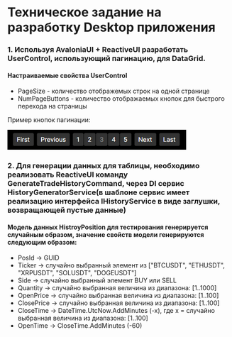 # Техническое задание на разработку Desktop приложения

### 1. Используя AvaloniaUI + ReactiveUI разработать UserControl, использующий пагинацию, для DataGrid.
#### Настраиваемые свойства UserControl
  - PageSize - количество отображемых строк на одной странице
  - NumPageButtons - количество отображаемых кнопок для быстрого перехода на страницы

Пример кнопок пагинации:

![alt text](https://github.com/QuickLeopard/AvaloniaUI.DataGrid.Pagination/blob/master/Images/Pagination.png)

### 2. Для генерации данных для таблицы, необходимо реализовать ReactiveUI команду GenerateTradeHistoryCommand, через DI сервис HistoryGeneratorService(в шаблоне сервис имеет реализацию интерфейса IHistoryService в виде заглушки, возвращающей пустые данные)
#### Модель данных HistroyPosition для тестирования генерируется случайным образом, значение свойств модели генерируются следующим образом:
- PosId -> GUID
- Ticker -> случайно выбранный элемент из ["BTCUSDT", "ETHUSDT", "XRPUSDT", "SOLUSDT", "DOGEUSDT"]
- Side -> случайно выбранный элемент BUY или SELL
- Quantity -> случайно выбранная величина из диапазона: [1..1000]
- OpenPrice -> случайно выбранная величина из диапазона: [1..100]
- ClosePrice -> случайно выбранная величина из диапазона: [1..100]
- CloseTime -> DateTime.UtcNow.AddMinutes (-x), где x = случайно выбранная величина из диапазона: [1..100]
- OpenTime -> CloseTime.AddMinutes (-60)
